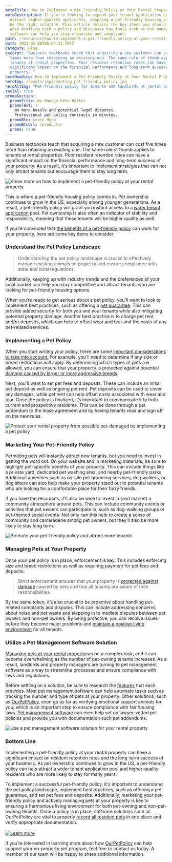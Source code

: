 ```yaml
---
metaTitle: How to Implement a Pet-Friendly Policy at Your Rental Property
metaDescription: If you're looking to expand your tenant application pool and
  attract higher-quality applicants, adopting a pet-friendly housing policy may
  be the right solution. This article details the key items you should consider
  when drafting such a policy and discusses how tools such as pet management
  software can help you stay organized and compliant.
path: /resources/how-to-implement-a-pet-friendly-policy-at-your-rental-property/
date: 2023-02-08T05:09:21.701Z
category: Blog
excerpt: "Business textbooks teach that acquiring a new customer can cost five
  times more than retaining an existing one. The same rule of thumb applies to
  tenants at rental properties. Poor resident retention rates can have a
  significant impact on the financial performance and long-term success of your
  property. "
heroHeading: How to Implement a Pet-Friendly Policy at Your Rental Property
heroImg: /assets/implementing_pet_friendly_policy.jpg
heroAltImg: "Pet-friendly policy for tenants and landlords at rental properties "
social: true
promoSection:
  promoTitle: We Manage Pets Better
  promoText: |-
    No more hassle and potential legal disputes. 
    Professional pet policy contracts in minutes.
  promoBtn: Learn More
  promoBtnUrl: /products/
  promo: true
---
```

Business textbooks teach that acquiring a new customer can cost five times more than retaining an existing one. The same rule of thumb applies to tenants at rental properties. Poor resident retention rates can have a significant impact on the financial performance and long-term success of your property. As a result, it’s important to implement strategies that can not only attract tenants but encourage them to stay long term.

![Know more on how to implement a pet-friendly policy at your rental property](/assets/pet_friendly_policy_for_rental_property.png)

This is where a pet-friendly housing policy comes in. Pet ownership continues to grow in the US, especially among younger generations. As a result, a pet-friendly policy will grant you instant access to a [wider tenant application](/resources/how-to-increase-tenant-applications-at-your-rental-property) pool. Pet ownership is also often an indicator of stability and responsibility, meaning that these tenants will be higher quality as well.

If you’re convinced that [the benefits of a pet-friendly policy](/resources/landlord-Q&A-should-you-move-to-a-pet-friendly-policy) can work for your property, here are some key items to consider.

### **Understand the Pet Policy Landscape**

> Understanding the pet policy landscape is crucial to effectively manage existing animals on property and ensure compliance with state and local regulations.

Additionally, keeping up with industry trends and the preferences of your local market can help you stay competitive and attract tenants who are looking for pet-friendly housing options.

When you’re ready to get serious about a pet policy, you’ll want to look to implement best practices, such as offering a [pet guarantee](/resources/boost-income-and-cover-damage-expenses-with-a-pet-guarantee). This can provide added security for both you and your tenants while also mitigating potential property damage. Another best practice is to charge pet rent and/or deposits, which can help to offset wear and tear and the costs of any pet-related services.

### **Implementing a Pet Policy**

When you start writing your policy, there are some [important considerations to take into account.](/resources/the-true-cost-of-having-a-bad-pet-policy) For example, you’ll need to determine if any size or breed restrictions will apply. By determining which types of pets are allowed, you can ensure that your property is protected against potential [damage caused by larger or more aggressive breeds](/resources/pets-that-cause-the-most-property-damage).

Next, you'll want to set pet fees and deposits. These can include an initial pet deposit as well as ongoing pet rent. Pet deposits can be used to cover any damages, while pet rent can help offset costs associated with wear and tear. Once the policy is finalized, it’s important to communicate it to both current and prospective residents. This can be done through a pet addendum to the lease agreement and by having tenants read and sign off on the new rules.

![Protect your rental property from possible pet-damaged by implementing a pet policy](/assets/pet_management_program_for_damage_free_rental_property.png)

### Marketing Your Pet-Friendly Policy

Permitting pets will instantly attract new tenants, but you need to invest in getting the word out. On your website and in marketing materials, be sure to highlight pet-specific benefits of your property. This can include things like a private yard, dedicated pet washing area, and nearby pet-friendly parks. Additional amenities such as on-site pet grooming services, dog walkers, or dog sitters can also help make your property stand out to potential tenants who are looking for a comfortable place for their furry friends.

If you have the resources, it’ll also be wise to invest in (and market) a community atmosphere around pets. This can include community events or activities that pet owners can participate in, such as dog-walking groups or pet-themed social events. Not only can this help to create a sense of community and camaraderie among pet owners, but they’ll also be more likely to stay long term.

![Promote your pet-friendly policy and attract more tenants](/assets/marketing_pet_friendly_policy.png)

### Managing Pets at Your Property

Once your pet policy is in place, enforcement is key. This includes enforcing size and breed restrictions as well as requiring payment for pet fees and deposits.

> Strict enforcement ensures that your property is [protected against damage](/resources/protecting-your-rental-property-from-pet-damage) caused by pets and that all tenants are aware of their responsibilities.

By the same token, it’s also crucial to be proactive about handling pet-related complaints and disputes. This can include addressing concerns about noise and pet waste and stepping in to mediate disputes between pet owners and non-pet owners. By being proactive, you can resolve issues before they become major problems and [maintain a positive living environment](/resources/the-landlords-guide-to-tenants-with-pets) for all tenants.

### Utilize a Pet Management Software Solution

[Managing pets at your rental property](/resources/five-tips-for-managing-pets-on-your-rental-properties)can be a complex task, and it can become overwhelming as the number of pet-owning tenants increases. As a result, landlords and property managers are turning to pet management software as a way to streamline processes and ensure compliance with laws and regulations.

Before settling on a solution, be sure to research the [features](/resources/top-pet-management-software-features-for-properties) that each provides. Most pet management software can help automate tasks such as tracking the number and type of pets at your property. Other solutions, such as [OurPetPolicy](/products), even go as far as verifying emotional support animals for you, which is an important step to ensure compliance with fair housing laws. [Pet management software](/resources/pet-management-platforms-are-worth-the-investment-here-is-why) can even help set up lawyer-vetted pet policies and provide you with documentation such pet addendums.

![Use a pet management software solution for your rental property](/assets/pet_management_software_solution_for_rental_property.png)

### **Bottom Line**

Implementing a pet-friendly policy at your rental property can have a significant impact on resident retention rates and the long-term success of your business. As pet ownership continues to grow in the US, a pet-friendly policy can help attract a wider tenant application pool and higher-quality residents who are more likely to stay for many years.

To implement a successful pet-friendly policy, it's important to understand the pet policy landscape, implement best practices, such as offering a pet guarantee, and set pet fees and deposits. Additionally, marketing your pet-friendly policy and actively managing pets at your property is key to ensuring a harmonious living environment for both pet-owning and non-pet-owning tenants. Once a policy is in place, software solutions such as OurPetPolicy are vital to properly [record all resident pets](/resources/renting-to-pet-owners-records-every-landlord-should-keep) in one place and verify appropriate documentation.\
\
[![L﻿earn more](/assets/trusted_pet_management_software_for_property_owners.png "L﻿earn more")](/products/)

If you’re interested in learning more about how [OurPetPolicy](/products) can help support your on-property pet program, feel free to contact us today. A member of our team will be happy to share additional information.